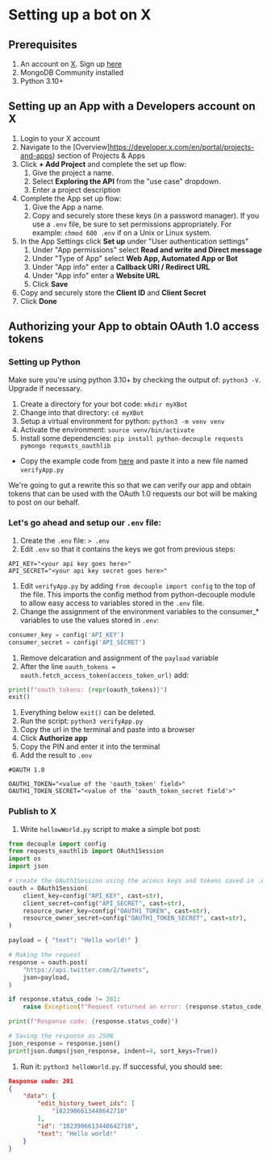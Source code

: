 # Setting up a bot on X

## Prerequisites

1. An account on [X](https://x.com). Sign up [here](https://x.com/i/flow/signup)
1. MongoDB Community installed
1. Python 3.10+

## Setting up an App with a Developers account on X

1. Login to your X account
1. Navigate to the [Overview]https://developer.x.com/en/portal/projects-and-apps) section of Projects & Apps
1. Click **+ Add Project** and complete the set up flow:
	1. Give the project a name.
	1. Select **Exploring the API** from the "use case" dropdown.
	1. Enter a project description
1. Complete the App set up flow:
	1. Give the App a name.
	1. Copy and securely store these keys (in a password manager). If you use a `.env` file, be sure to set permissions appropriately. For example: `chmod 600 .env` if on a Unix or Linux system.
1. In the App Settings click **Set up** under "User authentication settings"
	1. Under "App permissions" select **Read and write and Direct message** 
	1. Under "Type of App" select **Web App, Automated App or Bot**
	1. Under "App info" enter a **Callback URI / Redirect URL**
	1. Under "App info" enter a **Website URL**
	1. Click **Save**
1. Copy and securely store the **Client ID** and **Client Secret**
1. Click **Done**

## Authorizing your App to obtain OAuth 1.0 access tokens

### Setting up Python

Make sure you're using python 3.10+ by checking the output of: `python3 -V`. Upgrade if necessary.

1. Create a directory for your bot code: `mkdir myXBot`
1. Change into that directory: `cd myXBot`
1. Setup a virtual environment for python: `python3 -m venv venv`
1. Activate the environment: `source venv/bin/activate`
1. Install some dependencies: `pip install python-decouple requests pymongo requests_oauthlib`

* Copy the example code from [here](https://github.com/xdevplatform/Twitter-API-v2-sample-code/blob/main/Manage-Tweets/create_tweet.py) and paste it into a new file named `verifyApp.py`

We're going to gut a rewrite this so that we can verify our app and obtain tokens that can be used with the OAuth 1.0 requests our bot will be making to post on our behalf.

### Let's go ahead and setup our `.env` file:

1. Create the `.env` file: `> .env`
1. Edit `.env` so that it contains the keys we got from previous steps:

```
API_KEY="<your api key goes here>"
API_SECRET="<your api key secret goes here>"
```

1. Edit `verifyApp.py` by adding `from decouple import config` to the top of the file. This imports the config method from python-decouple module to allow easy access to variables stored in the `.env` file.
1. Change the assignment of the environment variables to the consumer_* variables to use the values stored in `.env`:

```python
consumer_key = config('API_KEY')
consumer_secret = config('API_SECRET')
```

1. Remove delcaration and assignment of the `payload` variable
1. After the line `oauth_tokens = oauth.fetch_access_token(access_token_url)` add:

```python
print(f"oauth_tokens: {repr(oauth_tokens)}")
exit()
```

1. Everything below `exit()` can be deleted.
1. Run the script: `python3 verifyApp.py`
1. Copy the url in the terminal and paste into a browser
1. Click **Authorize app**
1. Copy the PIN and enter it into the terminal
1. Add the result to `.env`

```
#OAUTH 1.0

OAUTH1_TOKEN="<value of the 'oauth_token' field>"
OAUTH1_TOKEN_SECRET="<value of the 'oauth_token_secret field'>"
```

### Publish to X 

1. Write `hellowWorld.py` script to make a simple bot post:

```python
from decouple import config
from requests_oauthlib import OAuth1Session
import os
import json

# create the OAuth1Session using the access keys and tokens saved in .env
oauth = OAuth1Session(
    client_key=config("API_KEY", cast=str),
    client_secret=config("API_SECRET", cast=str),
    resource_owner_key=config("OAUTH1_TOKEN", cast=str),
    resource_owner_secret=config("OAUTH1_TOKEN_SECRET", cast=str),
)

payload = { "text": "Hello world!" }

# Making the request
response = oauth.post(
    "https://api.twitter.com/2/tweets",
    json=payload,
)

if response.status_code != 201:
    raise Exception(f"Request returned an error: {response.status_code} - {response.text}")

print(f"Response code: {response.status_code}")

# Saving the response as JSON
json_response = response.json()
print(json.dumps(json_response, indent=4, sort_keys=True))

```

1. Run it: `python3 helloWorld.py`. If successful, you should see:

```json
Response code: 201
{
    "data": {
        "edit_history_tweet_ids": [
            "1823906613448642710"
        ],
        "id": "1823906613448642710",
        "text": "Hello world!"
    }
}
```